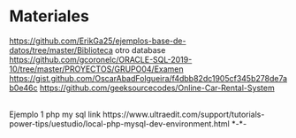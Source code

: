 # Materiales
https://github.com/ErikGa25/ejemplos-base-de-datos/tree/master/Biblioteca
otro database
https://github.com/gcoronelc/ORACLE-SQL-2019-10/tree/master/PROYECTOS/GRUPO04/Examen
https://gist.github.com/OscarAbadFolgueira/f4dbb82dc1905cf345b278de7ab0e46c
https://github.com/geeksourcecodes/Online-Car-Rental-System

<br>
Ejemplo 1 php my sql
link
https://www.ultraedit.com/support/tutorials-power-tips/uestudio/local-php-mysql-dev-environment.html
*-*-
